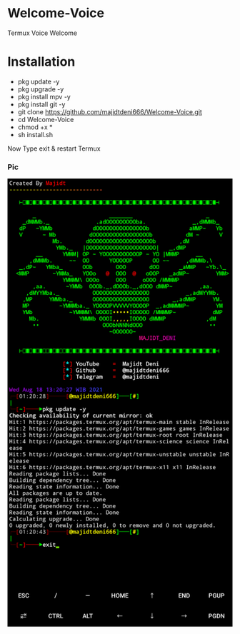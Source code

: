 # Welcome-Voice
Termux Voice Welcome

# Installation
- pkg update -y
- pkg upgrade -y
- pkg install mpv -y
- pkg install git -y
- git clone https://github.com/majidtdeni666/Welcome-Voice.git
- cd Welcome-Voice
- chmod +x *
- sh install.sh

Now Type exit & restart Termux

### Pic

<img src="https://github.com/majidtdeni666/Welcome-Voice/blob/main/.scp/termux.png">
